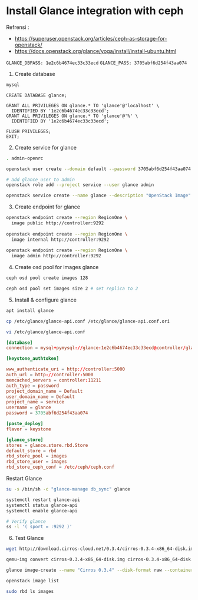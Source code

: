 # Install Glance integration with ceph

Refrensi : 
- https://superuser.openstack.org/articles/ceph-as-storage-for-openstack/
- https://docs.openstack.org/glance/yoga/install/install-ubuntu.html

`GLANCE_DBPASS: 1e2c6b4674ec33c33ecd`
`GLANCE_PASS: 3705abf6d254f43aa074`

1. Create database

```bash
mysql
```

```mysql
CREATE DATABASE glance;

GRANT ALL PRIVILEGES ON glance.* TO 'glance'@'localhost' \
  IDENTIFIED BY '1e2c6b4674ec33c33ecd';
GRANT ALL PRIVILEGES ON glance.* TO 'glance'@'%' \
  IDENTIFIED BY '1e2c6b4674ec33c33ecd';
  
FLUSH PRIVILEGES;
EXIT;
```

2. Create service for glance

```bash
. admin-openrc

openstack user create --domain default --password 3705abf6d254f43aa074 glance

# add glance user to admin
openstack role add --project service --user glance admin

openstack service create --name glance --description "OpenStack Image" image
```

3. Create endpoint for glance

```bash
openstack endpoint create --region RegionOne \
  image public http://controller:9292
  
openstack endpoint create --region RegionOne \
  image internal http://controller:9292
  
openstack endpoint create --region RegionOne \
  image admin http://controller:9292

```

4. Create osd pool for images glance

```bash
ceph osd pool create images 128 

ceph osd pool set images size 2 # set replica to 2
```

5. Install & configure glance

```bash
apt install glance

cp /etc/glance/glance-api.conf /etc/glance/glance-api.conf.ori

vi /etc/glance/glance-api.conf

```

```cnf
[database]
connection = mysql+pymysql://glance:1e2c6b4674ec33c33ecd@controller/glance

[keystone_authtoken]

www_authenticate_uri = http://controller:5000
auth_url = http://controller:5000
memcached_servers = controller:11211
auth_type = password
project_domain_name = Default
user_domain_name = Default
project_name = service
username = glance
password = 3705abf6d254f43aa074

[paste_deploy]
flavor = keystone

[glance_store]
stores = glance.store.rbd.Store
default_store = rbd
rbd_store_pool = images
rbd_store_user = images
rbd_store_ceph_conf = /etc/ceph/ceph.conf

```

Restart Glance

```bash
su -s /bin/sh -c "glance-manage db_sync" glance

systemctl restart glance-api 
systemctl status glance-api 
systemctl enable glance-api 

# Verify glance
ss -l '( sport = :9292 )'
```

6. Test Glance

```bash
wget http://download.cirros-cloud.net/0.3.4/cirros-0.3.4-x86_64-disk.img

qemu-img convert cirros-0.3.4-x86_64-disk.img cirros-0.3.4-x86_64-disk.raw

glance image-create --name "Cirros 0.3.4" --disk-format raw --container-format bare --visibility public --file cirros-0.3.4-x86_64-disk.raw

openstack image list

sudo rbd ls images
```
